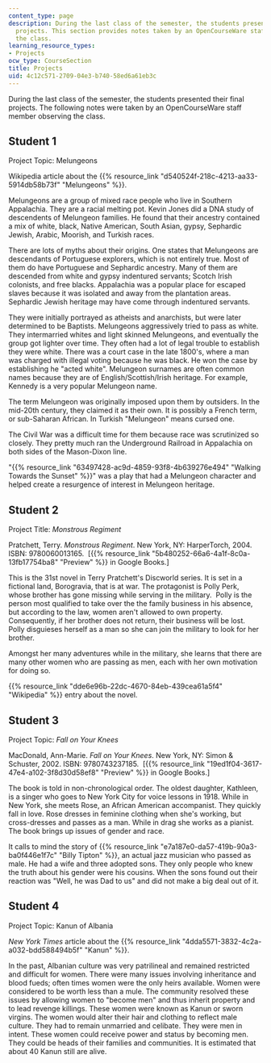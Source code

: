 ```yaml
---
content_type: page
description: During the last class of the semester, the students presented their final
  projects. This section provides notes taken by an OpenCourseWare staff member observing
  the class.
learning_resource_types:
- Projects
ocw_type: CourseSection
title: Projects
uid: 4c12c571-2709-04e3-b740-58ed6a61eb3c
---
```


During the last class of the semester, the students presented their final projects. The following notes were taken by an OpenCourseWare staff member observing the class.

Student 1
---------

Project Topic: Melungeons

Wikipedia article about the {{% resource_link "d540524f-218c-4213-aa33-5914db58b73f" "Melungeons" %}}.

Melungeons are a group of mixed race people who live in Southern Appalachia. They are a racial melting pot. Kevin Jones did a DNA study of descendents of Melungeon families. He found that their ancestry contained a mix of white, black, Native American, South Asian, gypsy, Sephardic Jewish, Arabic, Moorish, and Turkish races.

There are lots of myths about their origins. One states that Melungeons are descendants of Portuguese explorers, which is not entirely true. Most of them do have Portuguese and Sephardic ancestry. Many of them are descended from white and gypsy indentured servants; Scotch Irish colonists, and free blacks. Appalachia was a popular place for escaped slaves because it was isolated and away from the plantation areas. Sephardic Jewish heritage may have come through indentured servants.

They were initially portrayed as atheists and anarchists, but were later determined to be Baptists. Melungeons aggressively tried to pass as white. They intermarried whites and light skinned Melungeons, and eventually the group got lighter over time. They often had a lot of legal trouble to establish they were white. There was a court case in the late 1800's, where a man was charged with illegal voting because he was black. He won the case by establishing he "acted white". Melungeon surnames are often common names because they are of English/Scottish/Irish heritage. For example, Kennedy is a very popular Melungeon name.

The term Melungeon was originally imposed upon them by outsiders. In the mid-20th century, they claimed it as their own. It is possibly a French term, or sub-Saharan African. In Turkish "Melungeon" means cursed one.

The Civil War was a difficult time for them because race was scrutinized so closely. They pretty much ran the Underground Railroad in Appalachia on both sides of the Mason-Dixon line.

"{{% resource_link "63497428-ac9d-4859-93f8-4b639276e494" "Walking Towards the Sunset" %}}" was a play that had a Melungeon character and helped create a resurgence of interest in Melungeon heritage.

Student 2
---------

Project Title: _Monstrous Regiment_

Pratchett, Terry. _Monstrous Regiment_. New York, NY: HarperTorch, 2004. ISBN: 9780060013165.  \[{{% resource_link "5b480252-66a6-4a1f-8c0a-13fb17754ba8" "Preview" %}} in Google Books.\]

This is the 31st novel in Terry Pratchett's Discworld series. It is set in a fictional land, Borogravia, that is at war. The protagonist is Polly Perk, whose brother has gone missing while serving in the military.  Polly is the person most qualified to take over the the family business in his absence, but according to the law, women aren't allowed to own property.  Consequently, if her brother does not return, their business will be lost.  Polly disguieses herself as a man so she can join the military to look for her brother.

Amongst her many adventures while in the military, she learns that there are many other women who are passing as men, each with her own motivation for doing so.

{{% resource_link "dde6e96b-22dc-4670-84eb-439cea61a5f4" "Wikipedia" %}} entry about the novel.

Student 3
---------

Project Topic: _Fall on Your Knees_

MacDonald, Ann-Marie. _Fall on Your Knees_. New York, NY: Simon & Schuster, 2002. ISBN: 9780743237185.  \[{{% resource_link "19ed1f04-3617-47e4-a102-3f8d30d58ef8" "Preview" %}} in Google Books.\]

The book is told in non-chronological order. The oldest daughter, Kathleen, is a singer who goes to New York City for voice lessons in 1918. While in New York, she meets Rose, an African American accompanist. They quickly fall in love. Rose dresses in feminine clothing when she's working, but cross-dresses and passes as a man. While in drag she works as a pianist. The book brings up issues of gender and race.

It calls to mind the story of {{% resource_link "e7a187e0-da57-419b-90a3-ba0f446e1f7c" "Billy Tipton" %}}, an actual jazz musician who passed as male. He had a wife and three adopted sons. They only people who knew the truth about his gender were his cousins. When the sons found out their reaction was "Well, he was Dad to us" and did not make a big deal out of it.

Student 4
---------

Project Topic: Kanun of Albania

_New York Times_ article about the {{% resource_link "4dda5571-3832-4c2a-a032-bdd588494b5f" "Kanun" %}}.

In the past, Albanian culture was very patrilineal and remained restricted and difficult for women. There were many issues involving inheritance and blood fueds; often times women were the only heirs available. Women were considered to be worth less than a mule. The community resolved these issues by allowing women to "become men" and thus inherit property and to lead revenge killings. These women were known as Kanun or sworn virgins. The women would alter their hair and clothing to reflect male culture. They had to remain unmarried and celibate. They were men in intent. These women could receive power and status by becoming men. They could be heads of their families and communities. It is estimated that about 40 Kanun still are alive.
